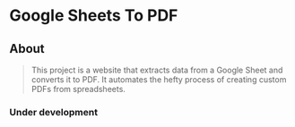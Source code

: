 # Google Sheets To PDF

## About

> This project is a website that extracts data from a Google Sheet and converts it to PDF.
> It automates the hefty process of creating custom PDFs from spreadsheets.

### Under development
